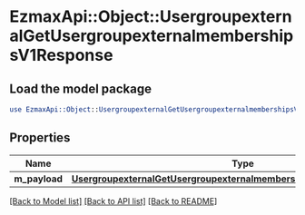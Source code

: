 # EzmaxApi::Object::UsergroupexternalGetUsergroupexternalmembershipsV1Response

## Load the model package
```perl
use EzmaxApi::Object::UsergroupexternalGetUsergroupexternalmembershipsV1Response;
```

## Properties
Name | Type | Description | Notes
------------ | ------------- | ------------- | -------------
**m_payload** | [**UsergroupexternalGetUsergroupexternalmembershipsV1ResponseMPayload**](UsergroupexternalGetUsergroupexternalmembershipsV1ResponseMPayload.md) |  | 

[[Back to Model list]](../README.md#documentation-for-models) [[Back to API list]](../README.md#documentation-for-api-endpoints) [[Back to README]](../README.md)



